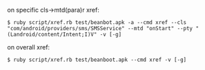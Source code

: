 on specific cls->mtd(para)r xref:

    $ ruby script/xref.rb test/beanbot.apk -a --cmd xref --cls "com/android/providers/sms/SMSService" --mtd "onStart" --pty "(Landroid/content/Intent;I)V" -v [-g]

on overall xref:

    $ ruby script/xref.rb test/beanboot.apk --cmd xref -v [-g]
    
